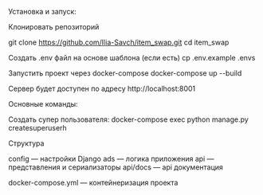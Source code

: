Установка и запуск:

Клонировать репозиторий

git clone https://github.com/Ilia-Savch/item_swap.git
cd item_swap

Создать .env файл на основе шаблона (если есть)
cp .env.example .envs

Запустить проект через docker-compose
docker-compose up --build

Сервер будет доступен по адресу http://localhost:8001

Основные команды:

Создать супер пользователя:
docker-compose exec python manage.py createsuperuserh

Структура

config — настройки Django
ads — логика приложения
api — представления и сериализаторы
api/docs — api документация

docker-compose.yml — контейнеризация проекта
